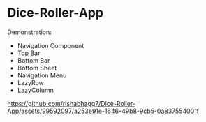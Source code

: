 # Dice-Roller-App

Demonstration:
  - Navigation Component
  - Top Bar
  - Bottom Bar
  - Bottom Sheet
  - Navigation Menu
  - LazyRow
  - LazyColumn

https://github.com/rishabhagg7/Dice-Roller-App/assets/99592097/a253e91e-1646-49b8-9cb5-0a837554001f
